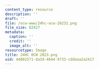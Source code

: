 ```yaml
---
content_type: resource
description: ''
draft: ''
file: /ocw-www/24hc-ocw-20232.png
file_size: 82427
metadata:
  caption: ''
  credit: ''
  image_alt: ''
resourcetype: Image
title: 24HC OCW 2023.png
uid: 44002571-da3d-4644-9733-cddaaa2a2417
---
```

